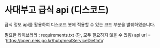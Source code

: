 # 사대부고 급식 api (디스코드)
 
급식 정보 api를 활용하여 디스코드 봇에 적용할 수 있는
코드 부분을 발퀘하였습니다.  

필요한 라이브러리 : requirements.txt (단, 모두 필요하지 않을 수 있음)
api url = 'https://open.neis.go.kr/hub/mealServiceDietInfo'   
